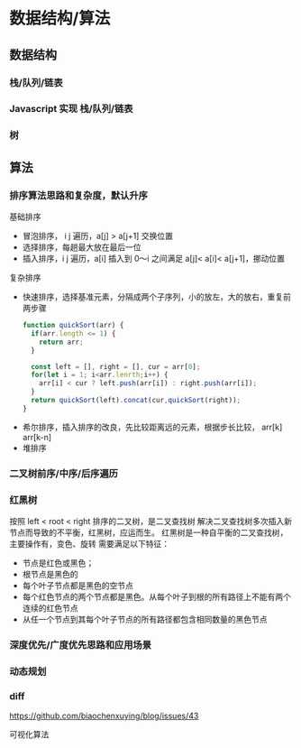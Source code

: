 # 数据结构/算法
## 数据结构
### 栈/队列/链表
### Javascript 实现 栈/队列/链表
### 树

## 算法
### 排序算法思路和复杂度，默认升序
基础排序
* 冒泡排序， i j 遍历，a[j] > a[j+1] 交换位置
* 选择排序，每趟最大放在最后一位
* 插入排序，i j 遍历，a[i] 插入到 0～i 之间满足 a[j]< a[i]< a[j+1]，挪动位置

复杂排序
* 快速排序，选择基准元素，分隔成两个子序列，小的放左，大的放右，重复前两步骤
  ```javascript
  function quickSort(arr) {
    if(arr.length <= 1) {
      return arr;
    }

    const left = [], right = [], cur = arr[0];
    for(let i = 1; i<arr.lenrth;i++) {
      arr[i] < cur ? left.push(arr[i]) : right.push(arr[i]);
    }
    return quickSort(left).concat(cur,quickSort(right));
  }
  ```
* 希尔排序，插入排序的改良，先比较距离远的元素，根据步长比较， arr[k] arr[k-n]
* 堆排序

### 二叉树前序/中序/后序遍历
### 红黑树
按照 left < root < right 排序的二叉树，是二叉查找树
解决二叉查找树多次插入新节点而导致的不平衡，红黑树，应运而生。
红黑树是一种自平衡的二叉查找树，主要操作有，变色、旋转
需要满足以下特征：
* 节点是红色或黑色；
* 根节点是黑色的
* 每个叶子节点都是黑色的空节点
* 每个红色节点的两个节点都是黑色。从每个叶子到根的所有路径上不能有两个连续的红色节点
* 从任一个节点到其每个叶子节点的所有路径都包含相同数量的黑色节点

### 深度优先/广度优先思路和应用场景
### 动态规划
### diff

https://github.com/biaochenxuying/blog/issues/43 

可视化算法